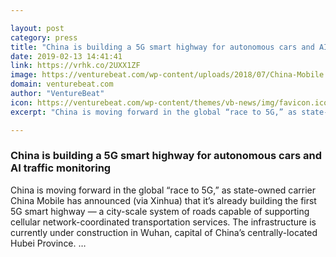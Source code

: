 ```yaml
---

layout: post
category: press
title: "China is building a 5G smart highway for autonomous cars and AI traffic monitoring"
date: 2019-02-13 14:41:41
link: https://vrhk.co/2UXX1ZF
image: https://venturebeat.com/wp-content/uploads/2018/07/China-Mobile.jpg?w=1200&strip=all
domain: venturebeat.com
author: "VentureBeat"
icon: https://venturebeat.com/wp-content/themes/vb-news/img/favicon.ico
excerpt: "China is moving forward in the global “race to 5G,” as state-owned carrier China Mobile has announced (via Xinhua) that it’s already building the first 5G smart highway — a city-scale system of roads capable of supporting cellular network-coordinated transportation services. The infrastructure is currently under construction in Wuhan, capital of China’s centrally-located Hubei Province. …"

---
```


### China is building a 5G smart highway for autonomous cars and AI traffic monitoring

China is moving forward in the global “race to 5G,” as state-owned carrier China Mobile has announced (via Xinhua) that it’s already building the first 5G smart highway — a city-scale system of roads capable of supporting cellular network-coordinated transportation services. The infrastructure is currently under construction in Wuhan, capital of China’s centrally-located Hubei Province. …